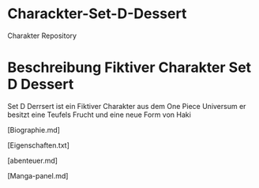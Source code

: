 # Charackter-Set-D-Dessert
 Charakter Repository
# Beschreibung Fiktiver Charakter Set D Dessert
Set D Derrsert ist ein Fiktiver Charakter aus dem One Piece Universum er besitzt eine Teufels Frucht und eine neue Form von Haki

 
 [Biographie.md]


[Eigenschaften.txt]

[abenteuer.md]

[Manga-panel.md]
